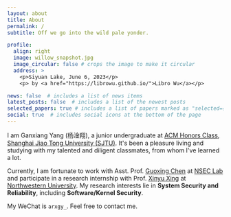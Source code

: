 ```yaml
---
layout: about
title: About
permalink: /
subtitle: Off we go into the wild pale yonder.

profile:
  align: right
  image: willow_snapshot.jpg
  image_circular: false # crops the image to make it circular
  address: >
    <p>Siyuan Lake, June 6, 2023</p>
    <p> by <a href="https://librowu.github.io/">Libro Wu</a></p>

news: false  # includes a list of news items
latest_posts: false  # includes a list of the newest posts
selected_papers: true # includes a list of papers marked as "selected={true}"
social: true  # includes social icons at the bottom of the page
---
```


I am Ganxiang Yang (杨淦翔), a junior undergraduate at [ACM Honors Class](https://acm.sjtu.edu.cn/home),
[Shanghai Jiao Tong University (SJTU)](https://en.sjtu.edu.cn/). 
It's been a pleasure living and studying with my talented and diligent classmates, from whom I've learned a lot.

Currently, I am fortunate to work with Asst. Prof. [Guoxing Chen](https://donnod.github.io/) at [NSEC Lab](https://nsec.sjtu.edu.cn/)
and participate in a research internship with Prof. [Xinyu Xing](http://xinyuxing.org/) at [Northwestern University](https://www.mccormick.northwestern.edu/).
My research interests lie in <span style="font-weight: bold">System Security and Reliability</span>,
including <span style="font-weight: bold">Software/Kernel Security</span>.

My WeChat is `arxgy_`. Feel free to contact me.
